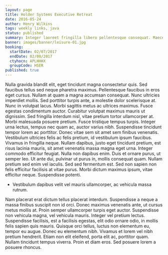 ```yaml
---
layout: page
title: Holder Systems Executive Retreat
date: 2016-05-24
author: Henry Wilkins
tags: weekly links, java
status: published
summary: Integer laoreet fringilla libero pellentesque consequat. Maecenas convallis erat nec.
banner: images/banner/leisure-01.jpg
booking:
  startDate: 02/07/2017
  endDate: 02/08/2017
  ctyhocn: APLHHHX
  groupCode: HSER
published: true
---
```

Nulla gravida blandit elit, eget tincidunt magna consectetur quis. Sed faucibus tellus sed neque pharetra maximus. Pellentesque faucibus in eros eget cursus. Nullam at quam a magna accumsan consequat. Nunc ultricies imperdiet mollis. Sed porttitor turpis ante, a molestie dolor scelerisque at. Nunc in volutpat lacus. Morbi sagittis metus ac ultrices maximus. Fusce egestas condimentum auctor. Curabitur volutpat maximus mauris ut dignissim. Sed fringilla interdum nisl, vitae pretium tortor ullamcorper at. Morbi malesuada posuere pretium. Fusce tristique tempus turpis.
Integer urna lectus, tempus nec quam ac, auctor varius nibh. Suspendisse tincidunt tempor lorem ac porttitor. Donec vitae sem sit amet sem finibus venenatis. Vestibulum ultricies felis ac felis pretium, id vestibulum ipsum faucibus. Vivamus in fringilla neque. Nullam dapibus, justo eget tincidunt pretium, est risus lacinia mauris, sit amet venenatis massa magna eget urna. Integer commodo efficitur feugiat. Nulla non dapibus enim. Duis et ornare purus, ut semper leo. Ut ante dui, pulvinar ut purus in, mollis consequat quam. Nullam pretium sed enim vel iaculis. Sed sed fermentum est. Sed non sapien non felis efficitur facilisis at vitae purus. Morbi dictum maximus ipsum, vitae efficitur neque. Suspendisse potenti.

* Vestibulum dapibus velit vel mauris ullamcorper, ac vehicula massa rutrum.

Nam placerat erat dictum tellus placerat interdum. Suspendisse a neque a massa finibus suscipit non id orci. Donec maximus venenatis ante, ut cursus metus mollis at. Proin semper ullamcorper turpis eget auctor. Suspendisse non vehicula magna, vel vehicula mauris. Integer vel pretium lectus. Suspendisse facilisis, est a facilisis egestas, elit odio ornare odio, in mollis felis sapien quis mauris. Quisque orci tellus, luctus non elementum eu, tempor eu augue. Donec eu elementum nibh. Vivamus et lorem vel nibh pretium hendrerit. Etiam non elit eleifend, porta elit ac, porttitor quam. Nullam tincidunt tempus viverra. Proin et diam eros. Sed posuere lorem a posuere rhoncus.
